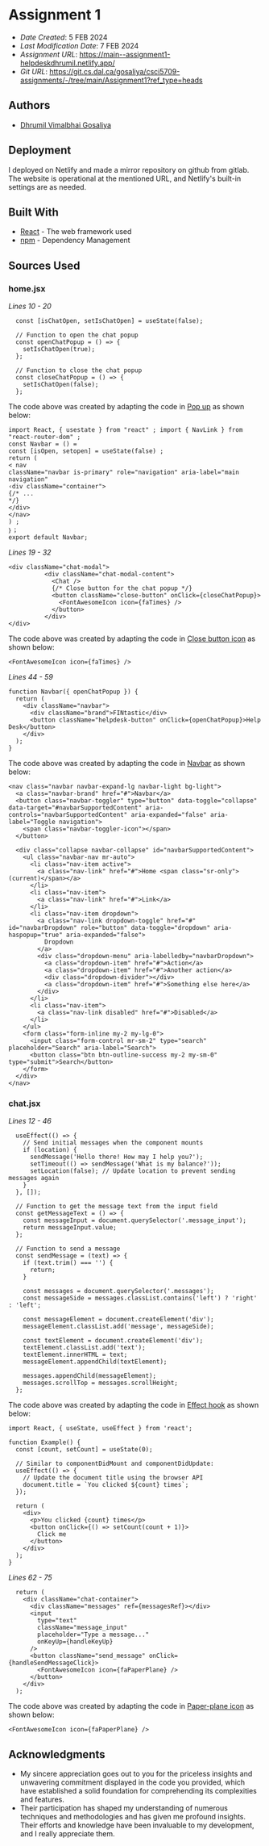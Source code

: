 # Assignment 1

* *Date Created*: 5 FEB 2024
* *Last Modification Date*: 7 FEB 2024
* *Assignment URL*: https://main--assignment1-helpdeskdhrumil.netlify.app/
* *Git URL*: https://git.cs.dal.ca/gosaliya/csci5709-assignments/-/tree/main/Assignment1?ref_type=heads

## Authors

* [Dhrumil Vimalbhai Gosaliya](dh411197@dal.ca)

## Deployment
I deployed on Netlify and made a mirror repository on github from gitlab. The website is operational at the mentioned URL, and Netlify's built-in settings are as needed.


## Built With

* [React](https://legacy.reactjs.org/docs/getting-started.html/) - The web framework used
* [npm](https://docs.npmjs.com//) - Dependency Management

## Sources Used

### home.jsx

*Lines 10 - 20*
```
  const [isChatOpen, setIsChatOpen] = useState(false);

  // Function to open the chat popup
  const openChatPopup = () => {
    setIsChatOpen(true);
  };

  // Function to close the chat popup
  const closeChatPopup = () => {
    setIsChatOpen(false);
  };
```
The code above was created by adapting the code in [Pop up](https://forum.freecodecamp.org/t/what-is-const-isopen-setopen-usestate-false/569764) as shown below: 

```
import React, { usestate } from "react" ; import { NavLink } from "react-router-dom" ;
const Navbar = () = 
const [isOpen, setopen] = useState(false) ;
return (
< nav
className="navbar is-primary" role="navigation" aria-label="main navigation"
‹div className="container">
{/* ...
*/}
</div>
</nav>
) ;
｝；
export default Navbar;
```

*Lines 19 - 32*
```
<div className="chat-modal">
          <div className="chat-modal-content">
            <Chat />
            {/* Close button for the chat popup */}
            <button className="close-button" onClick={closeChatPopup}>
              <FontAwesomeIcon icon={faTimes} />
            </button>
          </div>
</div>
```
The code above was created by adapting the code in [Close button icon](https://fontawesome.com/v5/icons/times?f=classic&s=solid) as shown below: 

```
<FontAwesomeIcon icon={faTimes} />
```

*Lines 44 - 59*
```
function Navbar({ openChatPopup }) {
  return (
    <div className="navbar">
      <div className="brand">FINtastic</div>
      <button className="helpdesk-button" onClick={openChatPopup}>Help Desk</button>
    </div>
  );
}
```
The code above was created by adapting the code in [Navbar](https://getbootstrap.com/docs/4.0/components/navbar/) as shown below: 

```
<nav class="navbar navbar-expand-lg navbar-light bg-light">
  <a class="navbar-brand" href="#">Navbar</a>
  <button class="navbar-toggler" type="button" data-toggle="collapse" data-target="#navbarSupportedContent" aria-controls="navbarSupportedContent" aria-expanded="false" aria-label="Toggle navigation">
    <span class="navbar-toggler-icon"></span>
  </button>

  <div class="collapse navbar-collapse" id="navbarSupportedContent">
    <ul class="navbar-nav mr-auto">
      <li class="nav-item active">
        <a class="nav-link" href="#">Home <span class="sr-only">(current)</span></a>
      </li>
      <li class="nav-item">
        <a class="nav-link" href="#">Link</a>
      </li>
      <li class="nav-item dropdown">
        <a class="nav-link dropdown-toggle" href="#" id="navbarDropdown" role="button" data-toggle="dropdown" aria-haspopup="true" aria-expanded="false">
          Dropdown
        </a>
        <div class="dropdown-menu" aria-labelledby="navbarDropdown">
          <a class="dropdown-item" href="#">Action</a>
          <a class="dropdown-item" href="#">Another action</a>
          <div class="dropdown-divider"></div>
          <a class="dropdown-item" href="#">Something else here</a>
        </div>
      </li>
      <li class="nav-item">
        <a class="nav-link disabled" href="#">Disabled</a>
      </li>
    </ul>
    <form class="form-inline my-2 my-lg-0">
      <input class="form-control mr-sm-2" type="search" placeholder="Search" aria-label="Search">
      <button class="btn btn-outline-success my-2 my-sm-0" type="submit">Search</button>
    </form>
  </div>
</nav>
```

### chat.jsx

*Lines 12 - 46*

```
  useEffect(() => {
    // Send initial messages when the component mounts
    if (location) {
      sendMessage('Hello there! How may I help you?');
      setTimeout(() => sendMessage('What is my balance?'));
      setLocation(false); // Update location to prevent sending messages again
    }
  }, []);

  // Function to get the message text from the input field
  const getMessageText = () => {
    const messageInput = document.querySelector('.message_input');
    return messageInput.value;
  };

  // Function to send a message
  const sendMessage = (text) => {
    if (text.trim() === '') {
      return;
    }

    const messages = document.querySelector('.messages');
    const messageSide = messages.classList.contains('left') ? 'right' : 'left';

    const messageElement = document.createElement('div');
    messageElement.classList.add('message', messageSide);

    const textElement = document.createElement('div');
    textElement.classList.add('text');
    textElement.innerHTML = text;
    messageElement.appendChild(textElement);

    messages.appendChild(messageElement);
    messages.scrollTop = messages.scrollHeight;
  };
```

The code above was created by adapting the code in [Effect hook](https://legacy.reactjs.org/docs/hooks-effect.html) as shown below: 

```
import React, { useState, useEffect } from 'react';

function Example() {
  const [count, setCount] = useState(0);

  // Similar to componentDidMount and componentDidUpdate:
  useEffect(() => {
    // Update the document title using the browser API
    document.title = `You clicked ${count} times`;
  });

  return (
    <div>
      <p>You clicked {count} times</p>
      <button onClick={() => setCount(count + 1)}>
        Click me
      </button>
    </div>
  );
}
```

*Lines 62 - 75*
```
  return (
    <div className="chat-container">
      <div className="messages" ref={messagesRef}></div>
      <input
        type="text"
        className="message_input"
        placeholder="Type a message..."
        onKeyUp={handleKeyUp}
      />
      <button className="send_message" onClick={handleSendMessageClick}>
        <FontAwesomeIcon icon={faPaperPlane} />
      </button>
    </div>
  );
```
The code above was created by adapting the code in [Paper-plane icon](https://fontawesome.com/icons/paper-plane?f=classic&s=solid) as shown below: 
```
<FontAwesomeIcon icon={faPaperPlane} />
```

## Acknowledgments

* My sincere appreciation goes out to you for the priceless insights and unwavering commitment displayed in the code you provided, which have established a solid foundation for comprehending its complexities and features. 
* Their participation has shaped my understanding of numerous techniques and methodologies and has given me profound insights. Their efforts and knowledge have been invaluable to my development, and I really appreciate them.